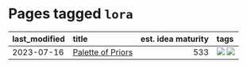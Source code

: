# Pages tagged `lora`

|last_modified|title|est. idea maturity|tags
|:---|:---|---:|:---|
|2023-07-16|[Palette of Priors](../palette_of_priors.md)|533|[![](https://img.shields.io/badge/tag-experimental-32d44f)](../tags/experimental.md) [![](https://img.shields.io/badge/tag-lora-e13c2b)](../tags/lora.md)|